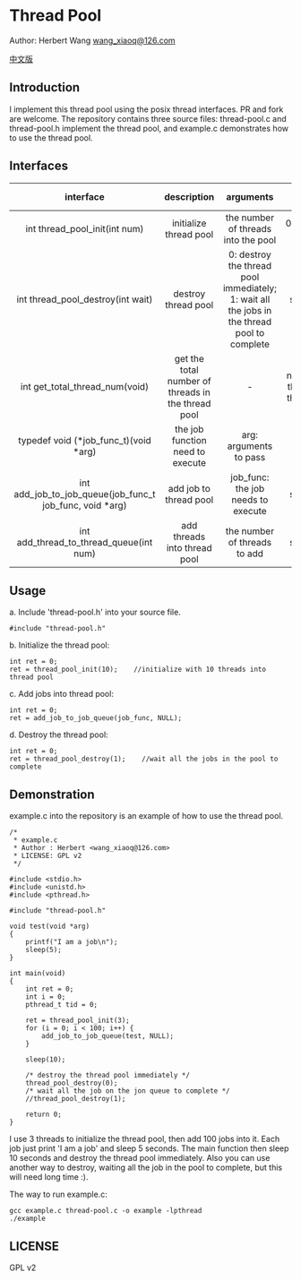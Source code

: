 # Thread Pool 

Author: Herbert Wang <wang_xiaoq@126.com>

[中文版](./README-cn.md)

## Introduction

I implement this thread pool using the posix thread interfaces. PR and fork are welcome. The repository contains three source files: thread-pool.c and thread-pool.h implement the thread pool, and example.c demonstrates how to use the thread pool.

## Interfaces

interface | description | arguments | return value
:-:|:-:| :-: |:-:
int thread_pool_init(int num) | initialize thread pool | the number of threads into the pool | 0:success; -1: fail
int thread_pool_destroy(int wait) | destroy thread pool | 0: destroy the thread pool immediately; 1: wait all the jobs in the thread pool to complete | 0: success; -1: fail
int get_total_thread_num(void) | get the total number of threads in the thread pool | - | the number of threads in the thread pool
typedef void (*job_func_t)(void *arg) | the job function need to execute | arg: arguments to pass | -
int add_job_to_job_queue(job_func_t job_func, void *arg) | add job to thread pool | job_func: the job needs to execute | 0: success; -1: fail
int add_thread_to_thread_queue(int num) | add threads into thread pool | the number of threads to add | 0: success; -1: fail

## Usage

a. Include 'thread-pool.h' into your source file.

```
#include "thread-pool.h"
```

b. Initialize the thread pool:

```
int ret = 0;
ret = thread_pool_init(10);    //initialize with 10 threads into thread pool
```

c. Add jobs into thread pool:

```
int ret = 0;
ret = add_job_to_job_queue(job_func, NULL);
```

d. Destroy the thread pool:

```
int ret = 0;
ret = thread_pool_destroy(1);    //wait all the jobs in the pool to complete
```

## Demonstration

example.c into the repository is an example of how to use the thread pool.

```
/*
 * example.c
 * Author : Herbert <wang_xiaoq@126.com>
 * LICENSE: GPL v2
 */

#include <stdio.h>
#include <unistd.h>
#include <pthread.h>

#include "thread-pool.h"

void test(void *arg)
{
    printf("I am a job\n");
    sleep(5);
}

int main(void)
{
    int ret = 0;
    int i = 0;
    pthread_t tid = 0;

    ret = thread_pool_init(3);
    for (i = 0; i < 100; i++) {
        add_job_to_job_queue(test, NULL);
    }

    sleep(10);

    /* destroy the thread pool immediately */
    thread_pool_destroy(0);
    /* wait all the job on the jon queue to complete */
    //thread_pool_destroy(1);

    return 0;
}
```

I use 3 threads to initialize the thread pool, then add 100 jobs into it. Each job just print 'I am a job' and sleep 5 seconds. The main function then sleep 10 seconds and destroy the thread pool immediately. Also you can use another way to destroy,  waiting all the job in the pool to complete, but this will need long time :).

The way to run example.c:

```
gcc example.c thread-pool.c -o example -lpthread
./example
```

## LICENSE

GPL v2
